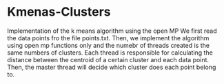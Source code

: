 # Kmenas-Clusters
Implementation of the k means algorithm using the open MP 
We first read the data points fro the file points.txt. Then, we implement the algorithm using open mp functions only and the numebr of threads created is the same numbers of clusters. Each thread is responsible for calculating the distance between the centroid of a certain cluster and each data point. Then, the master thread will decide which cluster does each point belong to.  
